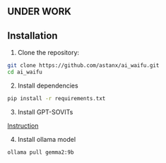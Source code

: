 ## UNDER WORK

## Installation

1. Clone the repository:

```bash
git clone https://github.com/astanx/ai_waifu.git
cd ai_waifu
```

2. Install dependencies

```bash
pip install -r requirements.txt
```

3. Install GPT-SOVITs

[Instruction](https://github.com/RVC-Boss/GPT-SoVITS)

4. Install ollama model

```bash
ollama pull gemma2:9b
```